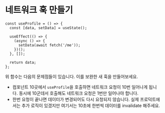 네트워크 훅 만들기
====

```tsx
const useProfile = () => {
  const [data, setData] = useState();

  useEffect(() => {
    (async () => {
      setData(await fetch('/me'));
    })();
  }, []);
  
  return data;
};
```

위 함수는 다음의 문제점들이 있습니다. 이를 보완한 새 훅을 만들어보세요.

* 컴포넌트 10곳에서 `useProfile`을 호출하면 네트워크 요청이 10번 일어나게 됩니다. 동시에 10군데서 호출해도 네트워크 요청은 1번만 일어나야 합니다.
* 한번 요청이 끝나면 데이터가 변경되어도 다시 요청되지 않습니다. 실제 프로덕트에서는 추가 로직이 있겠지만 여기서는 10초에 한번씩 데이터를 invalidate 해주세요.

